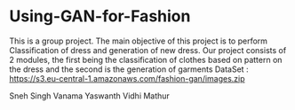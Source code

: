 # Using-GAN-for-Fashion
This is a group project.
The main objective of this project is to perform Classification of dress and generation of new dress. Our project consists of 2 modules, the first being the classification of clothes based on pattern on the dress and the second is the generation of garments
DataSet :
https://s3.eu-central-1.amazonaws.com/fashion-gan/images.zip



Sneh Singh 
Vanama Yaswanth
Vidhi Mathur
